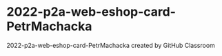 # 2022-p2a-web-eshop-card-PetrMachacka
2022-p2a-web-eshop-card-PetrMachacka created by GitHub Classroom
